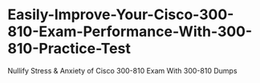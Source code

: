 # Easily-Improve-Your-Cisco-300-810-Exam-Performance-With-300-810-Practice-Test
Nullify Stress &amp; Anxiety of Cisco 300-810 Exam With 300-810 Dumps
